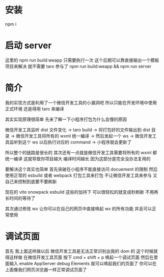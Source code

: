 # 安装

npm i

# 启动 server

这里的 npm run build:weapp 只需要执行一次 这个后期可以靠直接输出一个模板项目来解决 就不需要 taro 参与了
npm run build:weapp && npm run server

# 简介

我的实现方式是利用了一个微信开发工具的小漏洞吧 所以只能在开发环境中使用 正式环境 还是得用 taro 来编译

其实实现原理很简单 先来了解一下小程序打包为什么会慢的原因

微信开发工具监听 dist 文件变化 -> taro build -> 将打包好的文件输出到 dist 目录 -> 微信开发工具将所有的 wxml 统一编译 -> 然后发起一个 ws -> 微信开发工具监听到这个 ws 以后执行对应的 command -> 小程序就会更新了

所以整个的链路是很长的 其次还有一点就是微信开发工具需要将所有的 wxml 都统一编译 这就导致你项目越大 编译时间越长 因为这部分是完全没办法复用的

要解决这个其实也简单 首先突破在小程序不能直接访问 docuement 的限制 然后使用正常的 esbuild 或者 webpack 打包工具来打包 不让微信开发工具来参与 又自己来控制到底要不要刷新

现在的 vite snowpack esbuild 这些的加持下 可以很轻松的就变成秒刷新 不用再长时间的等待了

其次通过修改 wx 让你可以在自己的网页中直接唤起 wx 的所有功能 并且可以正常使用

# 调试页面

首先 我上面这样做以后 微信开发工具是无法正常识别出我的 dom 的 这个时候就得这样做
在微信开发工具页面 按下 cmd + shift + p 唤起一个调试页面 然后在里面输入 enable AppServer debug Elements 就可以唤起我们的页面了
你可以在上面像我们网页浏览器一样正常调试页面了
